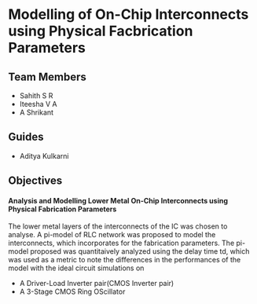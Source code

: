 # Modelling of On-Chip Interconnects using Physical Facbrication Parameters
## Team Members

* Sahith S R
* Iteesha V A
* A Shrikant

## Guides
* Aditya Kulkarni

## Objectives

#### Analysis and Modelling Lower Metal On-Chip Interconnects using Physical Fabrication Parameters

The lower metal layers of the interconnects of the IC was chosen to analyse. A pi-model of RLC network was proposed to model the interconnects, which incorporates
for the fabrication parameters. The pi-model proposed was quantitaively analyzed using the delay time td, which was used as a metric to note the differences in the performances
of the model with the ideal circuit simulations on
* A Driver-Load Inverter pair(CMOS Inverter pair)
* A 3-Stage CMOS Ring OScillator
